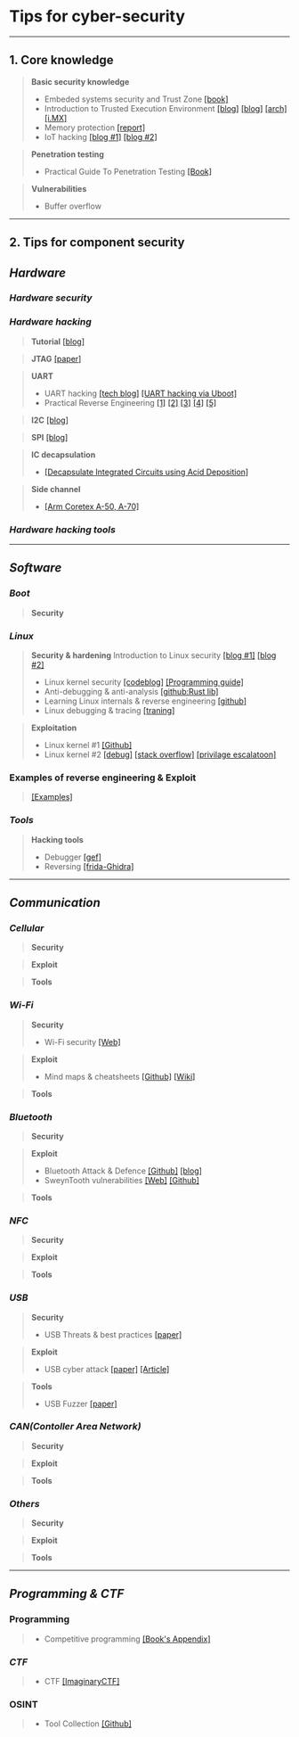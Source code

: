 # Tips for cyber-security

***
## 1. Core knowledge
> **Basic security knowledge**
> - Embeded systems security and Trust Zone [[book]](https://embeddedsecurity.io/introduction)
> - Introduction to Trusted Execution Environment [[blog]](https://sergioprado.blog/introduction-to-trusted-execution-environment-tee-arm-trustzone/) [[blog]](https://www.riscure.com/tee-security-samsung-teegris-part-1/) [[arch]](https://globalplatform.org/wp-content/uploads/2017/01/GPD_TEE_SystemArch_v1.2_PublicRelease.pdf) [[i.MX]](https://www.timesys.com/webinars/Secure-by-Design-NXP-Webinar-Series-OP-TEE.pdf)
> - Memory protection [[report]](https://cyber-itl.org/2019/08/26/iot-data-writeup.html)
> - IoT hacking [[blog #1]](https://delinea.com/blog/guide-to-iot-security-risks-and-challenges-part-1) [[blog #2]](https://delinea.com/blog/guide-to-iot-security-risks-and-challenges-part-2)

> **Penetration testing**
> - Practical Guide To Penetration Testing [[Book]](https://gbhackers.com/wp-content/uploads/2022/08/The-Hacker-Playbook-2_-Practical-Guide-To-Penetration-Testing-PDFDrive-.pdf)

> **Vulnerabilities**
> - Buffer overflow

***
## 2. Tips for component security
## ***Hardware***
### ***Hardware security***
### ***Hardware hacking***
> **Tutorial** [[blog]](https://ivanorsolic.github.io/tags/hardware-hacking/ "Hardware Hacking")

> **JTAG** [[paper]](https://www.researchgate.net/publication/329373688_Exploiting_JTAG_and_its_mitigation_in_IOT_A_survey "Exploiting JTAG and its mitigation in IOT: A survey")

> **UART** 
> - UART hacking [[tech blog]](https://web.archive.org/web/20210116054244/https://techblog.mediaservice.net/2019/03/a-journey-into-iot-hardware-hacking-uart/ "A journey into IoT – Hardware hacking: UART")  [[UART hacking via Uboot]](https://voidstarsec.com/blog/uart-uboot-and-usb)
> - Practical Reverse Engineering [[1]](https://jcjc-dev.com/2016/04/08/reversing-huawei-router-1-find-uart/)  [[2]](https://jcjc-dev.com/2016/04/29/reversing-huawei-router-2-scouting-firmware/) [[3]](https://jcjc-dev.com/2016/05/23/reversing-huawei-3-sniffing/) [[4]](https://jcjc-dev.com/2016/06/08/reversing-huawei-4-dumping-flash/) [[5]](https://jcjc-dev.com/2016/12/14/reversing-huawei-5-reversing-firmware/)

> **I2C** [[blog]](https://security.humanativaspa.it/a-journey-into-iot-chip-identification-busside-and-i2c/ "A journey into IoT – Chip identification, BUSSide, and I2C")

> **SPI** [[blog]](https://www.iotpentest.com/2019/06/dumping-firmware-from-device-using.html?m=1)

> **IC decapsulation**
> - [[Decapsulate Integrated Circuits using Acid Deposition]](https://jcjc-dev.com/2020/10/20/learning-to-decap-ics/)

> **Side channel**
>- [[Arm Coretex A-50, A-70]](https://eshard.com/posts/sca-attacks-on-armv8)
### ***Hardware hacking tools***


***

## ***Software***
### ***Boot***
> **Security**
>   

### ***Linux***
> **Security & hardening**
Introduction to Linux security [[blog #1]](https://sergioprado.blog/introduction-embedded-linux-security-part-1/) [[blog #2]](https://sergioprado.blog/introduction-embedded-linux-security-part-2/)
> - Linux kernel security [[codeblog]](https://outflux.net/blog/archives/category/kernel/ "codeblog") [[Programming guide]](https://sysprog21.github.io/lkmpg/)
> - Anti-debugging & anti-analysis [[github:Rust lib]](https://github.com/0xor0ne/debugoff)
> - Learning Linux internals & reverse engineering [[github]](https://github.com/michalmalik/linux-re-101 "A collection of resources for linux reverse engineering")
> - Linux debugging & tracing [[traning]](https://bootlin.com/doc/training/debugging/debugging-slides.pdf)

> **Exploitation**
> - Linux kernel #1 [[Github]](https://github.com/xairy/linux-kernel-exploitation "xairy/linux-kernel-exploitation") 
> - Linux kernel #2 [[debug]](https://blog.k3170makan.com/2020/11/linux-kernel-exploitation-0x0-debugging.html?m=1) [[stack overflow]](http://blog.k3170makan.com/2020/11/linux-kernel-exploitation-0x1-smashing.html?m=1) [[privilage escalatoon]](https://blog.k3170makan.com/2021/01/linux-kernel-exploitation-0x2.html?m=1)


### Examples of reverse engineering & Exploit
> [[Examples]](https://github.com/updf83/Public-directly/blob/main/Tips%20for%20cyber-security/Reverse%20engineering%20and%20exploit.md)

### ***Tools***
> **Hacking tools**
> - Debugger [[gef]](https://github.com/bata24/gef "bata24/gef")
> - Reversing [[frida-Ghidra]](https://security.humanativaspa.it/ghidra2frida-the-new-bridge-between-ghidra-and-frida/)

***

## ***Communication***
### ***Cellular***
> **Security**
>

> **Exploit**
>

> **Tools**
>

### ***Wi-Fi***
> **Security**
> - Wi-Fi security [[Web]](https://tbhaxor.com/offensive-wifi-security/ "Offensive Wi-Fi Security")

> **Exploit**
> - Mind maps & cheatsheets [[Github]](https://github.com/koutto/pi-pwnbox-rogueap "koutto/pi-pwnbox-rogueap") [[Wiki]](https://github.com/koutto/pi-pwnbox-rogueap/wiki "koutto/pi-pwnbox-rogueap")

> **Tools**
>

### ***Bluetooth***
> **Security**
>

> **Exploit**
> - Bluetooth Attack & Defence [[Github]](https://github.com/Charmve/BLE-Security-Attack-Defence "Charmve/BLE-Security-Attack-Defence") [[blog]](https://www.hackers-arise.com/amp/bluetooth-hacking-part-1-getting-started-with-bluetooth)
> - SweynTooth vulnerabilities [[Web]](https://asset-group.github.io/disclosures/sweyntooth/ "Unleashing Mayhem over Bluetooth Low Energy") [[Github]](https://github.com/Matheus-Garbelini/sweyntooth_bluetooth_low_energy_attacks "Matheus-Garbelini/sweyntooth_bluetooth_low_energy_attacks")

> **Tools**


### ***NFC***
> **Security**
>

> **Exploit**
>

> **Tools**
>

### ***USB***
> **Security**
> - USB Threats & best practices [[paper]](https://honeywellprocess.blob.core.windows.net/public/Marketing/White-Paper-USB-Security-Myths-vs-Reality.pdf "Latest USB Security Threats & Best Practices to Follow")

> **Exploit**
> - USB cyber attack [[paper]](https://www.sciencedirect.com/science/article/pii/S0167404817301578 "USB-based attacks") [[Article]](https://www.bleepingcomputer.com/news/security/heres-a-list-of-29-different-types-of-usb-attacks/ "Here's a List of 29 Different Types of USB Attacks")

> **Tools**
> - USB Fuzzer [[paper]](https://nebelwelt.net/publications/files/20SEC3.pdf "USBFuzz: A Framework for Fuzzing USB Drivers by Device Emulation") 


### ***CAN(Contoller Area Network)***
> **Security**
>

> **Exploit**
>

> **Tools**
>

### ***Others***
> **Security**
>

> **Exploit**
>

> **Tools**
>

***

## ***Programming & CTF***
### **Programming**
> - Competitive programming [[Book's Appendix]](https://github.com/updf83/private-work/blob/main/Intelligence/Collection%20source.md "競技プログラミングの鉄則 ～アルゴリズムと思考力を高める 77 の技術～")

### ***CTF***
> - CTF [[ImaginaryCTF]](https://imaginaryctf.org "Daily CTF Challenges For Everyone:")

### **OSINT**
> - Tool Collection [[Github]](https://github.com/cipher387/osint_stuff_tool_collection "cipher387/osint_stuff_tool_collection")
